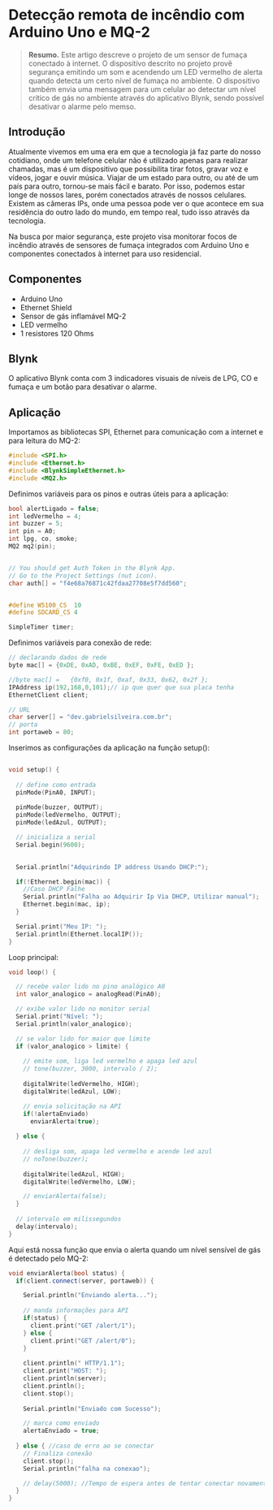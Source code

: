 # Detecção remota de incêndio com Arduino Uno e MQ-2
> **Resumo.** Este artigo descreve o projeto de um sensor de fumaça conectado à internet. O dispositivo descrito no projeto provê segurança emitindo um som e acendendo um LED vermelho de alerta quando detecta um certo nível de fumaça no ambiente. O dispositivo também envia uma mensagem para um celular ao detectar um nível crítico de gás no ambiente através do aplicativo Blynk, sendo possível desativar o alarme pelo memso.
## Introdução

Atualmente vivemos em uma era em que a tecnologia já faz parte do nosso cotidiano, onde um telefone celular não é utilizado apenas para realizar chamadas, mas é um dispositivo que possibilita tirar fotos, gravar voz e vídeos, jogar e ouvir música. Viajar de um estado para outro, ou até de um país para outro, tornou-se mais fácil e barato. Por isso, podemos estar longe de nossos lares, porém conectados através de nossos celulares. Existem as câmeras IPs, onde uma pessoa pode ver o que acontece em sua residência do outro lado do mundo, em tempo real, tudo isso através da tecnologia.

Na busca por maior segurança, este projeto visa monitorar focos de incêndio através de sensores de fumaça integrados com Arduino Uno e componentes conectados à internet para uso residencial.
## Componentes
* Arduino Uno
* Ethernet Shield
* Sensor de gás inflamável MQ-2
* LED vermelho
* 1 resistores 120 Ohms
## Blynk
O aplicativo Blynk conta com 3 indicadores visuais de níveis de LPG, CO e fumaça e um botão para desativar o alarme.

## Aplicação
Importamos as bibliotecas SPI, Ethernet para comunicação com a internet e para leitura do MQ-2:
```cpp
#include <SPI.h>
#include <Ethernet.h>
#include <BlynkSimpleEthernet.h>
#include <MQ2.h>
```
Definimos variáveis para os pinos e outras úteis para a aplicação:
```cpp
bool alertLigado = false;
int ledVermelho = 4;
int buzzer = 5;
int pin = A0;
int lpg, co, smoke;
MQ2 mq2(pin);


// You should get Auth Token in the Blynk App.
// Go to the Project Settings (nut icon).
char auth[] = "f4e68a76871c42fdaa27708e5f7dd560";


#define W5100_CS  10
#define SDCARD_CS 4

SimpleTimer timer;
```
Definimos variáveis para conexão de rede:
```cpp
// declarando dados de rede
byte mac[] = {0xDE, 0xAD, 0xBE, 0xEF, 0xFE, 0xED };

//byte mac[] =   {0xf0, 0x1f, 0xaf, 0x33, 0x62, 0x2f };
IPAddress ip(192,168,0,101);// ip que quer que sua placa tenha
EthernetClient client;

// URL
char server[] = "dev.gabrielsilveira.com.br";
// porta
int portaweb = 80;
```
Inserimos as configurações da aplicação na função setup():
```cpp

void setup() {
  
  // define como entrada
  pinMode(PinA0, INPUT);
  
  pinMode(buzzer, OUTPUT);
  pinMode(ledVermelho, OUTPUT);
  pinMode(ledAzul, OUTPUT);

  // inicializa a serial
  Serial.begin(9600);
  

  Serial.println("Adquirindo IP address Usando DHCP:");

  if(!Ethernet.begin(mac)) {
    //Caso DHCP Falhe
    Serial.println("Falha ao Adquirir Ip Via DHCP, Utilizar manual");
    Ethernet.begin(mac, ip);
  }

  Serial.print("Meu IP: ");
  Serial.println(Ethernet.localIP());
}
```
Loop principal:
```cpp
void loop() {

  // recebe valor lido no pino analógico A0
  int valor_analogico = analogRead(PinA0); 

  // exibe valor lido no monitor serial
  Serial.print("Nível: ");
  Serial.println(valor_analogico);

  // se valor lido for maior que limite
  if (valor_analogico > limite) {
    
    // emite som, liga led vermelho e apaga led azul
    // tone(buzzer, 3000, intervalo / 2);
    
    digitalWrite(ledVermelho, HIGH);
    digitalWrite(ledAzul, LOW);

    // envia solicitação na API
    if(!alertaEnviado)
      enviarAlerta(true);
    
  } else {
    
    // desliga som, apaga led vermelho e acende led azul
    // noTone(buzzer);
    
    digitalWrite(ledAzul, HIGH);
    digitalWrite(ledVermelho, LOW);

    // enviarAlerta(false);
  }
  
  // intervalo em milissegundos
  delay(intervalo);
}
```
Aqui está nossa função que envia o alerta quando um nível sensível de gás é detectado pelo MQ-2:
```cpp
void enviarAlerta(bool status) {
  if(client.connect(server, portaweb)) {

    Serial.println("Enviando alerta...");
    
    // manda informações para API
    if(status) {
      client.print("GET /alert/1");
    } else {
      client.print("GET /alert/0");
    }
    
    client.println(" HTTP/1.1");
    client.print("HOST: ");
    client.println(server);
    client.println();
    client.stop();
    
    Serial.println("Enviado com Sucesso");

    // marca como enviado
    alertaEnviado = true;
    
  } else { //caso de erro ao se conectar
    // Finaliza conexão
    client.stop();
    Serial.println("falha na conexao");

    // delay(5000); //Tempo de espera antes de tentar conectar novamente     
  }
}
```



